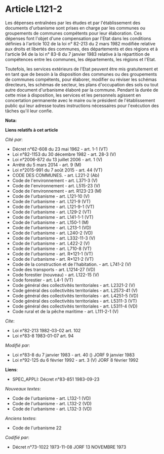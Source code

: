 # Article L121-2

Les dépenses entraînées par les études et par l'établissement des documents d'urbanisme sont prises en charge par les
communes ou groupements de communes compétents pour leur élaboration. Ces dépenses font l'objet d'une compensation par l'Etat
dans les conditions définies à l'article 102 de la loi n° 82-213 du 2 mars 1982 modifiée relative aux droits et libertés des
communes, des départements et des régions et à l'article 94 de la loi n° 83-8 du 7 janvier 1983 relative à la répartition de
compétences entre les communes, les départements, les régions et l'Etat. 

Toutefois, les services extérieurs de l'Etat peuvent être mis gratuitement et en tant que de besoin à la disposition des
communes ou des groupements de communes compétents, pour élaborer, modifier ou réviser les schémas directeurs, les schémas de
secteur, les plans d'occupation des sols ou tout autre document d'urbanisme élaboré par la commune. Pendant la durée de cette
mise à disposition, les services et les personnels agissent en concertation permanente avec le maire ou le président de
l'établissement public qui leur adresse toutes instructions nécessaires pour l'exécution des tâches qu'il leur confie.

**Nota:**



**Liens relatifs à cet article**

_Cité par_:

  - Décret n°62-608 du 23 mai 1962 - art. 1-1 (VT)
  - Loi n°82-1153 du 30 décembre 1982 - art. 28-3 (V)
  - Loi n°2006-872 du 13 juillet 2006 - art. 1 (V)
  - Arrêté du 5 mars 2014 - art. 9 (M)
  - Loi n°2015-991 du 7 août 2015 - art. 44 (VT)
  - CODE DES COMMUNES. - art. L221-2 (Ab)
  - Code de l'environnement - art. L371-3 (V)
  - Code de l'environnement - art. L515-23 (V)
  - Code de l'environnement - art. R123-23 (M)
  - Code de l'urbanisme - art. L121-10 (V)
  - Code de l'urbanisme - art. L121-9 (VT)
  - Code de l'urbanisme - art. L121-9-1 (VT)
  - Code de l'urbanisme - art. L129-2 (VT)
  - Code de l'urbanisme - art. L141-1-1 (VT)
  - Code de l'urbanisme - art. L150-1 (M)
  - Code de l'urbanisme - art. L213-1 (VD)
  - Code de l'urbanisme - art. L240-2 (VD)
  - Code de l'urbanisme - art. L332-11-3 (V)
  - Code de l'urbanisme - art. L422-2 (V)
  - Code de l'urbanisme - art. L710-8 (VT)
  - Code de l'urbanisme - art. R*121-1 (VT)
  - Code de l'urbanisme - art. R*121-2 (VT)
  - Code de la construction et de l'habitation. - art. L741-2 (V)
  - Code des transports - art. L1214-27 (VD)
  - Code forestier (nouveau) - art. L122-15 (V)
  - Code forestier - art. L4-1 (VT)
  - Code général des collectivités territoriales - art. L2321-2 (V)
  - Code général des collectivités territoriales - art. L2573-41 (V)
  - Code général des collectivités territoriales - art. L4251-5 (VD)
  - Code général des collectivités territoriales - art. L5311-3 (VT)
  - Code général des collectivités territoriales - art. L5311-4 (VD)
  - Code rural et de la pêche maritime - art. L111-2-1 (V)

_Cite_:

  - Loi n°82-213 1982-03-02 art. 102
  - Loi n°83-8 1983-01-07 art. 94

_Modifié par_:

  - Loi n°83-8 du 7 janvier 1983 - art. 40 () JORF 9 janvier 1983
  - Loi n°92-125 du 6 février 1992 - art. 3 (V) JORF 8 février 1992

**Liens**:

  - SPEC_APPLI: Décret n°83-851 1983-09-23

_Nouveaux textes_:

  - Code de l'urbanisme - art. L132-1 (VD)
  - Code de l'urbanisme - art. L132-2 (VD)
  - Code de l'urbanisme - art. L132-3 (VD)

_Anciens textes_:

  - Code de l'urbanisme 22

_Codifié par_:

  - Décret n°73-1022 1973-11-08 JORF 13 NOVEMBRE 1973
